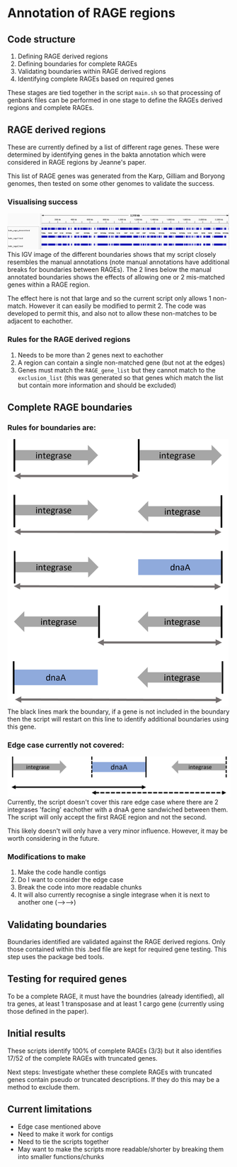 # Annotation of RAGE regions
## Code structure 
1. Defining RAGE derived regions
2. Defining boundaries for complete RAGEs
3. Validating boundaries within RAGE derived regions
4. Identifying complete RAGEs based on required genes

These stages are tied together in the script `main.sh` so that processing of genbank files can be performed in one stage to define the RAGEs derived regions and complete RAGEs.

## RAGE derived regions
These are currently defined by a list of different rage genes. These were determined by identifying genes in the bakta annotation which were considered in RAGE regions by Jeanne's paper. 

This list of RAGE genes was generated from the Karp, Gilliam and Boryong genomes, then tested on some other genomes to validate the success.

### Visualising success
![kato rage derived regions](https://github.com/OKyne1/ot_genome_project/blob/main/2_annotation_scripts/3_rage_classification/kato_rage_derived.png)
This IGV image of the different boundaries shows that my script closely resembles the manual annotations (note manual annotations have additional breaks for boundaries between RAGEs). The 2 lines below the manual annotated boundaries shows the effects of allowing one or 2 mis-matched genes within a RAGE region.

The effect here is not that large and so the current script only allows 1 non-match. However it can easily be modified to permit 2. The code was developed to permit this, and also not to allow these non-matches to be adjacent to eachother. 

### Rules for the RAGE derived regions
1. Needs to be more than 2 genes next to eachother
2. A region can contain a single non-matched gene (but not at the edges)
3. Genes must match the `RAGE_gene_list` but they cannot match to the `exclusion_list` (this was generated so that genes which match the list but contain more information and should be excluded)

## Complete RAGE boundaries
### Rules for boundaries are:
<img src="https://github.com/OKyne1/ot_genome_project/blob/main/2_annotation_scripts/3_rage_classification/rage_boundaries_conditions.png" width="500">
The black lines mark the boundary, if a gene is not included in the boundary then the script will restart on this line to identify additional boundaries using this gene.

### Edge case currently not covered:
![Edge case](https://github.com/OKyne1/ot_genome_project/blob/main/2_annotation_scripts/3_rage_classification/edge_case.png)
Currently, the script doesn't cover this rare edge case where there are 2 integrases 'facing' eachother with a dnaA gene sandwiched between them. The script will only accept the first RAGE region and not the second.

This likely doesn't will only have a very minor influence. However, it may be worth considering in the future.

### Modifications to make
1. Make the code handle contigs
2. Do I want to consider the edge case
3. Break the code into more readable chunks
4. It will also currently recognise a single integrase when it is next to another one (-->-->)

## Validating boundaries
Boundaries identified are validated against the RAGE derived regions. Only those contained within this .bed file are kept for required gene testing. This step uses the package bed tools.

## Testing for required genes
To be a complete RAGE, it must have the boundries (already identified), all tra genes, at least 1 transposase and at least 1 cargo gene (currently using those defined in the paper).

## Initial results
These scripts identify 100% of complete RAGEs (3/3) but it also identifies 17/52 of the complete RAGEs with truncated genes.

Next steps:
Investigate whether these complete RAGEs with truncated genes contain pseudo or truncated descriptions. If they do this may be a method to exclude them.

## Current limitations
- Edge case mentioned above
- Need to make it work for contigs
- Need to tie the scripts together
- May want to make the scripts more readable/shorter by breaking them into smaller functions/chunks
